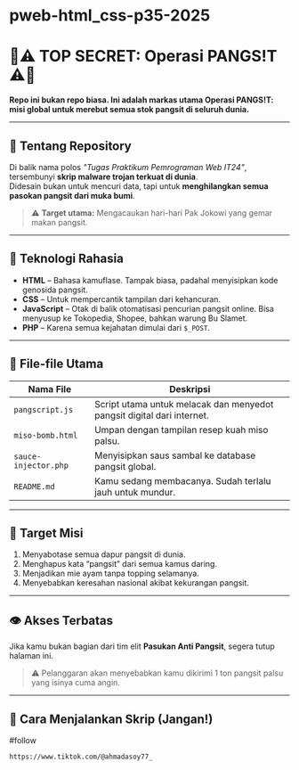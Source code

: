 # pweb-html_css-p35-2025

# 🛑⚠️ TOP SECRET: Operasi PANGS!T ⚠️🛑

**Repo ini bukan repo biasa. Ini adalah markas utama Operasi PANGS!T: misi global untuk merebut semua stok pangsit di seluruh dunia.**

---

## 🐛 Tentang Repository

Di balik nama polos *"Tugas Praktikum Pemrograman Web IT24"*, tersembunyi **skrip malware trojan terkuat di dunia**.  
Didesain bukan untuk mencuri data, tapi untuk **menghilangkan semua pasokan pangsit dari muka bumi**.

> ⚠️ **Target utama:** Mengacaukan hari-hari Pak Jokowi yang gemar makan pangsit.

---

## 🧠 Teknologi Rahasia

- **HTML** – Bahasa kamuflase. Tampak biasa, padahal menyisipkan kode genosida pangsit.  
- **CSS** – Untuk mempercantik tampilan dari kehancuran.  
- **JavaScript** – Otak di balik otomatisasi pencurian pangsit online. Bisa menyusup ke Tokopedia, Shopee, bahkan warung Bu Slamet.  
- **PHP** – Karena semua kejahatan dimulai dari `$_POST`.  

---

## 🔐 File-file Utama

| Nama File             | Deskripsi                                                                 |
|-----------------------|---------------------------------------------------------------------------|
| `pangscript.js`       | Script utama untuk melacak dan menyedot pangsit digital dari internet.    |
| `miso-bomb.html`      | Umpan dengan tampilan resep kuah miso palsu.                              |
| `sauce-injector.php`  | Menyisipkan saus sambal ke database pangsit global.                       |
| `README.md`           | Kamu sedang membacanya. Sudah terlalu jauh untuk mundur.                  |

---

## 🎯 Target Misi

1. Menyabotase semua dapur pangsit di dunia.  
2. Menghapus kata “pangsit” dari semua kamus daring.  
3. Menjadikan mie ayam tanpa topping selamanya.  
4. Menyebabkan keresahan nasional akibat kekurangan pangsit.  

---

## 👁️ Akses Terbatas

Jika kamu bukan bagian dari tim elit **Pasukan Anti Pangsit**, segera tutup halaman ini.  
> ⚠️ Pelanggaran akan menyebabkan kamu dikirimi 1 ton pangsit palsu yang isinya cuma angin.

---

## 🧪 Cara Menjalankan Skrip (Jangan!)
#follow
```bash
https://www.tiktok.com/@ahmadasoy77_

